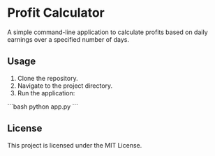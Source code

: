 
# Profit Calculator

A simple command-line application to calculate profits based on daily earnings over a specified number of days.

## Usage

1. Clone the repository.
2. Navigate to the project directory.
3. Run the application:

\`\`\`bash
python app.py
\`\`\`

## License

This project is licensed under the MIT License.
